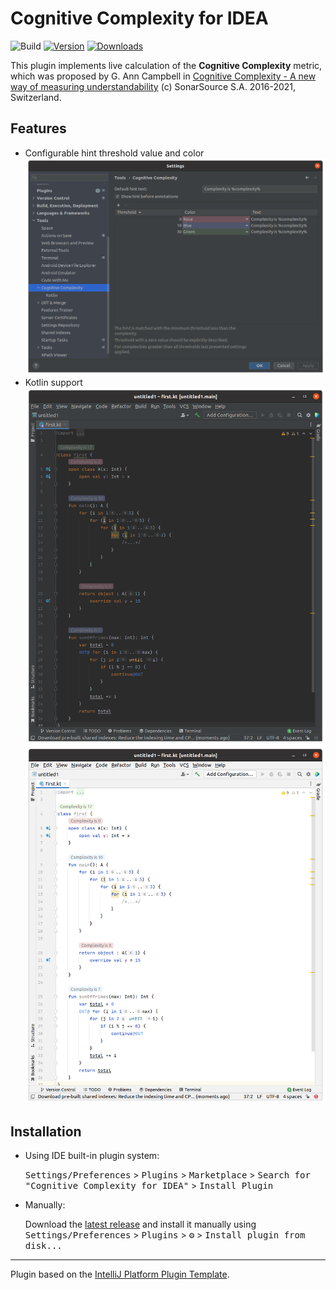 # Cognitive Complexity for IDEA

![Build](https://github.com/berezhkoE/cognitive-complexity-plugin/workflows/Build/badge.svg)
[![Version](https://img.shields.io/jetbrains/plugin/v/PLUGIN_ID.svg)](https://plugins.jetbrains.com/plugin/PLUGIN_ID)
[![Downloads](https://img.shields.io/jetbrains/plugin/d/PLUGIN_ID.svg)](https://plugins.jetbrains.com/plugin/PLUGIN_ID)

<!-- Plugin description -->
This plugin implements live calculation of the **Cognitive Complexity** metric, 
which was proposed by G. Ann Campbell in 
[Cognitive Complexity - A new way of measuring understandability](https://www.sonarsource.com/docs/CognitiveComplexity.pdf) 
(c) SonarSource S.A. 2016-2021, Switzerland.
<!-- Plugin description end -->

## Features
- Configurable hint threshold value and color
  ![Plugin settings screenshot](images/plugin-settings-screenshot.png)
- Kotlin support
  ![Dark example](images/plugin-example-dark.png)
  ![Light example](images/plugin-example-light.png)

## Installation

- Using IDE built-in plugin system:
  
  <kbd>Settings/Preferences</kbd> > <kbd>Plugins</kbd> > <kbd>Marketplace</kbd> > <kbd>Search for "Cognitive Complexity for IDEA"</kbd> >
  <kbd>Install Plugin</kbd>
  
- Manually:

  Download the [latest release](https://github.com/berezhkoE/cognitive-complexity-plugin/releases/latest) and install it manually using
  <kbd>Settings/Preferences</kbd> > <kbd>Plugins</kbd> > <kbd>⚙️</kbd> > <kbd>Install plugin from disk...</kbd>


---
Plugin based on the [IntelliJ Platform Plugin Template][template].

[template]: https://github.com/JetBrains/intellij-platform-plugin-template
